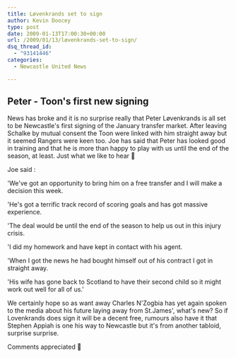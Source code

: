 ```yaml
---
title: Løvenkrands set to sign
author: Kevin Doocey
type: post
date: 2009-01-13T17:00:30+00:00
url: /2009/01/13/løvenkrands-set-to-sign/
dsq_thread_id:
  - "93141446"
categories:
  - Newcastle United News

---
```

## Peter - Toon's first new signing

News has broke and it is no surprise really that Peter Løvenkrands is all set to be Newcastle's first signing of the January transfer market. After leaving Schalke by mutual consent the Toon were linked with him straight away but it seemed Rangers were keen too. Joe has said that Peter has looked good in training and that he is more than happy to play with us until the end of the season, at least. Just what we like to hear 🙂

Joe said :

'We've got an opportunity to bring him on a free transfer and I will make a decision this week.

'He's got a terrific track record of scoring goals and has got massive experience.

'The deal would be until the end of the season to help us out in this injury crisis.

'I did my homework and have kept in contact with his agent.

'When I got the news he had bought himself out of his contract I got in straight away.

'His wife has gone back to Scotland to have their second child so it might work out well for all of us.'

We certainly hope so as want away Charles N'Zogbia has yet again spoken to the media about his future laying away from St.James', what's new? So if Lovenkrands does sign it will be a decent free, rumours also have it that Stephen Appiah is one his way to Newcastle but it's from another tabloid, surprise surprise.

Comments appreciated 🙂
